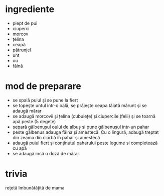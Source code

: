 # ingrediente

* piept de pui
* ciuperci
* morcov
* țelina
* ceapă
* pătrunjel
* unt
* ou
* făină

# mod de preparare

* se spală puiul și se pune la fiert
* se topește untul intr-o oală, se prăjește ceapa tăiată mărunt și se adaugă
mărar
* se adaugă morcovii și țelina (cubulețe) și ciupercile (felii) și se toarnă
apă peste (5 degete)
* separă gălbenușul oului de albuș și pune gălbenușul intr-un pahar
* peste gălbenus adauga făina și amestecă. Cu o lingură, adaugă treptat din
zeama din ciorbă în pahar și amestecă
* adaugă puiul fiert și conținutul paharului peste legume si completează cu apă
* se adaugă incă o doză de mărar

# trivia

rețetă îmbunătățită de mama
